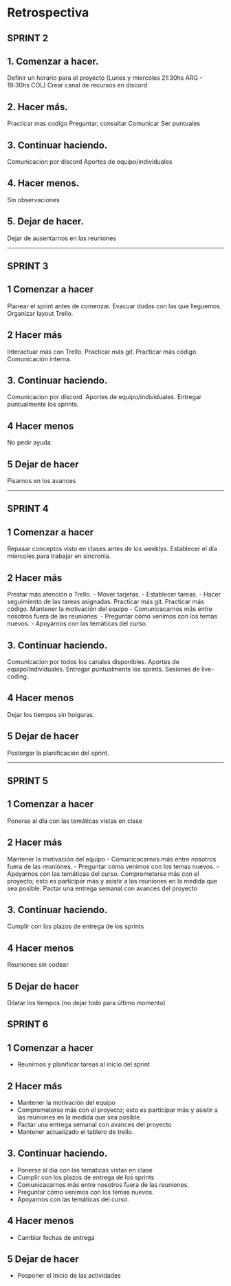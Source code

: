 # Retrospectiva 

## SPRINT 2
## 1. Comenzar a hacer.
Definir un horario para el proyecto (Lunes y miercoles 21:30hs ARG - 19:30hs COL)
Crear canal de recursos en discord
## 2. Hacer más.
Practicar mas codigo
Preguntar, consultar
Comunicar
Ser puntuales
## 3. Continuar haciendo.
Comunicacion por discord
Aportes de equipo/individuales
## 4. Hacer menos.
Sin observaciones 
## 5. Dejar de hacer.
Dejar de ausentarnos en las reuniones 

----------------------------------------------------------------------

## SPRINT 3
## 1 Comenzar a hacer
Planear el sprint antes de comenzar.
Evacuar dudas con las que lleguemos.
Organizar layout Trello.

## 2 Hacer más
Interactuar más con Trello.
Practicar más git.
Practicar más código.
Comunicación interna.

## 3. Continuar haciendo.
Comunicacion por discord.
Aportes de equipo/individuales.
Entregar puntualmente los sprints.

## 4 Hacer menos
No pedir ayuda.

## 5 Dejar de hacer
Pisarnos en los avances

----------------------------------------------------------------------

## SPRINT 4
## 1 Comenzar a hacer
Repasar conceptos visto en clases antes de los weeklys.
Establecer el día miercoles para trabajar en sincronía.
## 2 Hacer más
Prestar más atención a Trello.
    - Mover tarjetas.
    - Establecer tareas.
    - Hacer seguimiento de las tareas asignadas.
Practicar más git.
Practicar más código.
Mantener la motivación del equipo
    - Comunicacarnos más entre nosotros fuera de las reuniones.
    - Preguntar cómo venimos con los temas nuevos.
    - Apoyarnos con las temáticas del curso.

## 3. Continuar haciendo.
Comunicacion por todos los canales disponibles.
Aportes de equipo/individuales.
Entregar puntualmente los sprints.
Sesiones de live-coding.

## 4 Hacer menos
Dejar los tiempos sin holguras.

## 5 Dejar de hacer
Postergar la planificación del sprint.

----------------------------------------------------------------------

## SPRINT 5
## 1 Comenzar a hacer
Ponerse al día con las temáticas vistas en clase
## 2 Hacer más
Mantener la motivación del equipo
    - Comunicacarnos más entre nosotros fuera de las reuniones.
    - Preguntar cómo venimos con los temas nuevos.
    - Apoyarnos con las temáticas del curso.
Comprometerse más con el proyecto; esto es participar más y asistir a las reuniones en la medida que sea posible.
Pactar una entrega semanal con avances del proyecto
## 3. Continuar haciendo.
Cumplir con los plazos de entrega de los sprints
## 4 Hacer menos
Reuniones sin codear
## 5 Dejar de hacer
Dilatar los tiempos (no dejar todo para último momento)


## SPRINT 6

## 1 Comenzar a hacer
- Reunirnos y planificar tareas al inicio del sprint

## 2 Hacer más
- Mantener la motivación del equipo
- Comprometerse más con el proyecto; esto es participar más y asistir a las reuniones en la medida que sea posible.
- Pactar una entrega semanal con avances del proyecto
- Mantener actualizado el tablero de trello.

## 3. Continuar haciendo.
- Ponerse al día con las temáticas vistas en clase
- Cumplir con los plazos de entrega de los sprints
- Comunicacarnos más entre nosotros fuera de las reuniones.
- Preguntar cómo venimos con los temas nuevos.
- Apoyarnos con las temáticas del curso.

## 4 Hacer menos
- Cambiar fechas de entrega

## 5 Dejar de hacer
- Posponer el inicio de las actividades 
